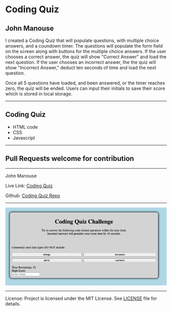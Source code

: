 <h1>Coding Quiz</h1>
<h2>John Manouse</h2>
<p>I created a Coding Quiz that will populate questions, with multiple choice answers, and a coundown timer. The questions will populate the form field on the screen along with buttons for the multiple choice answers. If the user chooses a correct answer, the quiz will show "Correct Answer" and load the next question. If the user chooses an incorrect answer, the the quiz will show "Incorrect Answer," deduct ten seconds of time and load the next question.</p>
<p>
  Once all 5 questions have loaded, and been answered, or the timer reaches zero, the quiz will be ended. Users can input their initials to save their score which is stored in local storage.
</p>
 <hr>
<h2>Coding Quiz</h2>
<ul>
    <li>HTML code</li>
    <li>CSS</li>
    <li>Javascript</li>
</ul>
<hr>
<h2>Pull Requests welcome for contribution</h2>
<hr>
<p>John Manouse</p>
<p>Live Link: <a href="https://mirageg4.github.io/CodingQuiz/.">Coding Quiz</a></p>
<p>Github: <a href="https://github.com/Mirageg4/CodingQuiz/">Coding Quiz Repo</a></p>
<hr>
<img src ="./assets/ScreenShot.png"/>
<hr>              
<p>License: Project is licensed under the MIT License. 
See <a href ="LICENSE.md">LICENSE</a> file for details.




